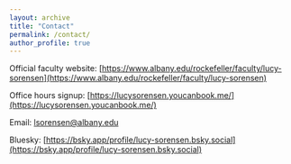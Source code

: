```yaml
---
layout: archive
title: "Contact"
permalink: /contact/
author_profile: true
---
```


Official faculty website: [https://www.albany.edu/rockefeller/faculty/lucy-sorensen](https://www.albany.edu/rockefeller/faculty/lucy-sorensen)

Office hours signup: [https://lucysorensen.youcanbook.me/](https://lucysorensen.youcanbook.me/)

Email: [lsorensen@albany.edu](mailto:lsorensen@albany.edu)

Bluesky: [https://bsky.app/profile/lucy-sorensen.bsky.social](https://bsky.app/profile/lucy-sorensen.bsky.social)
